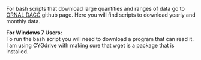 For bash scripts that download large quantities and ranges of data go to [ORNAL DACC](https://github.com/ornldaac/gridded_subset_example_script) github page. Here you will find scripts to download yearly and monthly data. 

__For Windows 7 Users:__ <br/>
To run the bash script you will need to download a program that can read it. I am using CYGdrive with making sure that wget is a package that is installed. 

